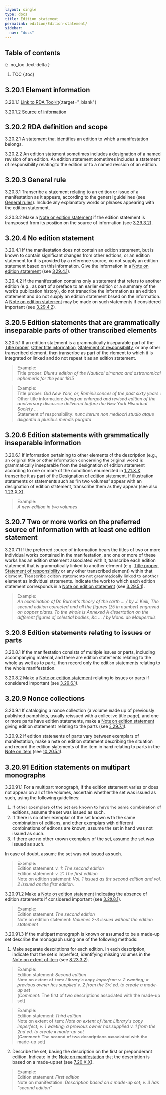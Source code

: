 ```yaml
---
layout: single
type: docs
title: Edition statement
permalink: edition/Edition-statement/
sidebar:
  nav: "docs"
---
```


## Table of contents
{: .no_toc .text-delta }

1. TOC
{:toc}

## 3.20.1 Element information

<a name="3.20.1.1">3.20.1.1</a> [Link to RDA Toolkit](https://beta.rdatoolkit.org/Content/Index?externalId=en-US_ala-fbd459c0-2eff-3c1f-a983-6cf86b379574){:target="_blank"}

<a name="3.20.1.2">3.20.1.2</a> [Source of information](/DCRMR/edition/)

## 3.20.2 RDA definition and scope

<a name="3.20.2.1">3.20.2.1</a> A statement that identifies an edition to which a manifestation belongs.

<a name="3.20.2.2">3.20.2.2</a> An edition statement sometimes includes a designation of a named revision of an edition. An edition statement sometimes includes a statement of responsibility relating to the edition or to a named revision of an edition.

## 3.20.3 General rule

<a name="3.20.3.1">3.20.3.1</a> Transcribe a statement relating to an edition or issue of a manifestation as it
appears, according to the general guidelines (see [General rules](/DCRMR/general-rules/)). Include any explanatory words or phrases appearing with the edition statement.

<a name="3.20.3.2">3.20.3.2</a> Make a [Note on edition statement](/DCRMR/edition/Note-on-edition-statement/) if the edition statement is transposed from its position on the source of information (see [3.29.3.2](/DCRMR/edition/Note-on-edition-statement/#3.29.3.2)).

## 3.20.4 No edition statement 

<a name="3.20.4.1">3.20.4.1</a> If the manifestation does not contain an edition statement, but is known to contain significant changes from other editions, or an edition statement for it is provided by a reference source, do not supply an edition statement based on this information. Give the information in a [Note on edition statement](/DCRMR/edition/Note-on-edition-statement/) (see [3.29.4.1](/DCRMR/edition/Note-on-edition-statement/#3.29.4.1)).

<a name="3.20.4.2">3.20.4.2</a> If the manifestation contains only a statement that refers to another edition (e.g., as part of a preface to an earlier edition or a summary of the work’s publication history), do not transcribe the information as an edition statement and do not supply an edition statement based on the information. A [Note on edition statement](/DCRMR/edition/Note-on-edition-statement/) may be made on such statements if considered important (see [3.29.4.2](/DCRMR/edition/Note-on-edition-statement/#3.29.4.2)).

## 3.20.5 Edition statements that are grammatically inseparable parts of other transcribed elements

<a name="3.20.5.1">3.20.5.1</a> If an edition statement is a grammatically inseparable part of the [Title proper](/DCRMR/title/Title-proper/), [Other title information](/DCRMR/title/Other-title-information/), [Statement of responsibility](/DCRMR/sor/Statement-of-responsibility/), or any other transcribed element, then transcribe as part of the element to which it is integrated or linked and do not repeat it as an edition statement. 

>Example:  
>Title proper: <CITE>Blunt's edition of the Nautical almanac and astronomical ephemeris for the year 1815</CITE>

>Example:  
>Title proper: <CITE>Old New York, or, Reminiscences of the past sixty years : </CITE>  
>Other title information: <CITE> being an enlarged and revised edition of the anniversary discourse delivered before the New York Historical Society … </CITE>  
>Statement of responsibility: <CITE> nunc iterum non mediocri studio atque diligentia a pluribus mendis purgata </CITE> 

## 3.20.6 Edition statements with grammatically inseparable information

<a name="3.20.6.1">3.20.6.1</a> If information pertaining to other elements of the description (e.g., an original title or other information concerning the original work) is grammatically inseparable from the designation of edition statement according to one or more of the conditions enumerated in [1.21.X.X](/DCRMR/title/Title-proper/) transcribe it as part of the [Designation of edition](/DCRMR/edition/Designation-of-edition) statement. If illustration statements or statements such as “in two volumes” appear with an designation of edition statement, transcribe them as they appear (see also [1.23.X.X](/DCRMR/title/Other-title-information/#1.23.3.1)).

>Example:  
> <CITE>A new edition in two volumes</CITE>

## 3.20.7 Two or more works on the preferred source of information with at least one edition statement

<a name="3.20.7.1">3.20.7.1</a> If the preferred source of information bears the titles of two or more individual works contained in the manifestation, and one or more of these works has an edition statement associated with it, transcribe each edition statement that is grammatically linked to another element (e.g. [Title proper](/DCRMR/title/Title-proper/), [Statement of responsibility](/DCRMR/sor/Statement-of-responsibility/) or any other transcribed element) within that element. Transcribe edition statements not grammatically linked to another element as individual statements. Indicate the work to which each edition statement corresponds in a [Note on edition statement](/DCRMR/edition/Note-on-edition-statement/) (see [3.29.5.1](/DCRMR/edition/Note-on-edition-statement/#3.29.5.1)).

>Example:  
><CITE>An examination of Dr. Burnet's theory of the earth  ... / by J. Keill, The second edition corrected and all the figures (25 in number) engraved on copper plates. To the whole is Annexed A dissertation on the different figures of celestial bodies, &c ... / by Mons. de Maupertuis </CITE>  

## 3.20.8 Edition statements relating to issues or parts

<a name="3.20.8.1">3.20.8.1</a> If the manifestation consists of multiple issues or parts, including accompanying material, and there are edition statements relating to the whole as well as to parts, then record only the edition statements relating to the whole manifestation.

<a name="3.20.8.2">3.20.8.2</a> Make a [Note on edition statement](/DCRMR/edition/Note-on-edition-statement/) relating to issues or parts if considered important (see [3.29.6.1](/DCRMR/edition/Note-on-edition-statement/#3.29.6.1)).

## 3.20.9 Nonce collections

<a name="3.20.9.1">3.20.9.1</a> If cataloging a nonce collection (a volume made up of previously published pamphlets, usually reissued with a collective title page), and one or more parts have edition statements, make a [Note on edition statement](/DCRMR/edition/Note-on-edition-statement/) giving edition statements relating to the parts (see [3.29.7.1](/DCRMR/edition/Note-on-edition-statement/#3.29.7.1)).

<a name="3.20.9.2">3.20.9.2</a> If edition statements of parts vary between exemplars of manifestation, make a note on edition statement describing the situation and record the edition statements of the item in hand relating to parts in the [Note on item](/DCRMR/Notes-on-items/Note-on-item) (see [10.20.5.1](/DCRMR/notes-on-items/Note-on-item/#10.20.5.1)).

## 3.20.91 Edition statements on multipart monographs

<a name="3.20.91.1">3.20.91.1</a> For a multipart monograph, if the edition statement varies or does not appear on all of the volumes, ascertain whether the set was issued as such, using the following guidelines:

1) If other exemplars of the set are known to have the same combination of editions, assume the set was issued as such.  
2) If there is no other exemplar of the set known with the same combination of editions, and other exemplars with different combinations of editions are known, assume the set in hand was not issued as such.  
3) If there are no other known exemplars of the set, assume the set was issued as such.

In case of doubt, assume the set was not issued as such.

>Example:  
>Edition statement: <CITE>v. 1: The second edition</CITE>  
>Edition statement: <CITE>v. 2: The first edition</CITE>  
>Note on edition statement: <CITE>Vol. 1 issued as the second edition and vol. 2 issued as the first edition.</CITE>

<a name="3.20.91.2">3.20.91.2</a> Make a [Note on edition statement](/DCRMR/edition/Note-on-edition-statement/) indicating the absence of edition statements if considered important (see [3.29.8.1](/DCRMR/edition/Note-on-edition-statement/#3.29.8.1)).
>Example:      
>Edition statement: <CITE>The second edition</CITE>  
>Note on edition statement: <CITE>Volumes 2-3 issued without the edition statement</CITE>

<a name="3.20.91.3">3.20.91.3</a> If the multipart monograph is known or assumed to be a made-up set describe the monograph using one of the following methods:

1) Make separate descriptions for each edition. In each description, indicate that the set is imperfect, identifying missing volumes in the [Note on extent of item](/DCRMR/notes-on-items/Note-on-extent-of-item/) (see [8.23.3.2](/DCRMR/notes-on-items/Note-on-extent-of-item/#8.23.3.2)).

>Example:      
>Edition statement: <CITE>Second edition</CITE>  
>Note on extent of item: <CITE>Library's copy imperfect: v. 2 wanting; a previous owner has supplied v. 2 from the 3rd ed. to create a made-up set</CITE>  
>(*Comment*: The first of two descriptions associated with the made-up set)

>Example:       
>Edition statement: <CITE>Third edition</CITE>  
>Note on extent of item: <CITE>Note on extent of item: Library's copy imperfect; v. 1 wanting; a previous owner has supplied v. 1 from the 2nd ed. to create a made-up set</CITE>  
>(*Comment*: The second of two descriptions associated with the made-up set)

2) Describe the set, basing the description on the first or preponderant edition. Indicate in the [Note on manifestation](/DCRMR/other-notes/Note-on-manifestation/) that the description is based on a made-up set (see [7.20.X.X](/DCRMR/other-notes/Note-on-manifestation/#7.20.X.X)).

>Example:      
>Edition statement: <CITE> First edition</CITE>  
>Note on manifestation: <CITE>Description based on a made-up set; v. 3 has "second edition"</CITE>